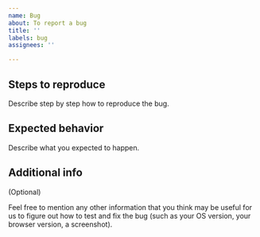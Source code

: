 ```yaml
---
name: Bug
about: To report a bug
title: ''
labels: bug
assignees: ''

---
```


## Steps to reproduce

Describe step by step how to reproduce the bug.

## Expected behavior

Describe what you expected to happen.

## Additional info

(Optional)

Feel free to mention any other information that you think may be useful for us to figure out how to test and fix the bug (such as your OS version, your browser version, a screenshot).
